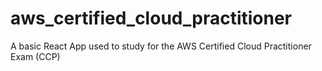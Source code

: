 # aws_certified_cloud_practitioner

A basic React App used to study for the AWS Certified Cloud Practitioner Exam (CCP)
